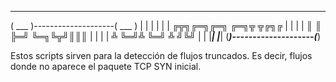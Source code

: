  _____                      _____ 
( ___ )--------------------( ___ )
 |   |                      |   | 
 |   | ╔╦╗╔═╗╔═╗  ╔═╗╦ ╦╔╗╔ |   | 
 |   |  ║ ║  ╠═╝  ╚═╗╚╦╝║║║ |   | 
 |   |  ╩ ╚═╝╩    ╚═╝ ╩ ╝╚╝ |   | 
 |___|                      |___| 
(_____)--------------------(_____)

Estos scripts sirven para la detección de flujos truncados. Es decir, flujos donde no aparece
el paquete TCP SYN inicial.
